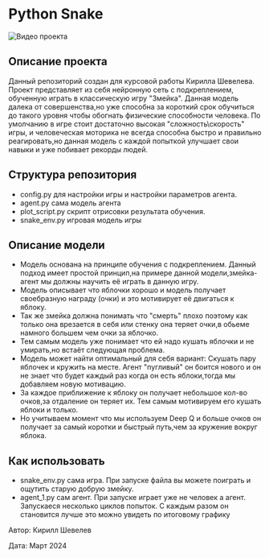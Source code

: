 # Python Snake

![Видео проекта](https://i.imgur.com/3x2SrL6.gif)





## Описание проекта

Данный репозиторий создан для курсовой работы Кирилла Шевелева. Проект представляет из себя нейронную сеть c подкреплением, обученную играть в классическую игру "Змейка".
Данная модель далека от совершенства,но уже способна за короткий срок обучиться до такого уровня чтобы обогнать физические способности человека. По умолчанию в игре стоит достаточно высокая "сложность\скорость" игры,
и человеческая моторика не всегда способна быстро и правильно реагировать,но данная модель с каждой попыткой улучшает свои навыки и уже побивает рекорды людей.


## Структура репозитория

- config.py для настройки игры и настройки параметров агента.
- agent.py сама модель агента
- plot_script.py скрипт отрисовки результата обучения.
- snake_env.py игровая модель игры
## Описание модели

- Модель основана на принципе обучения с подкреплением. Данный подход имеет простой принцип,на примере данной модели,змейка-агент мы должны научить её играть в данную игру.
- Модель описывает что яблочки хорошо и модель получает своебразную награду (очки) и это мотивирует её двигаться к яблоку.
- Так же змейка должна понимать что "смерть" плохо поэтому как только она врезается в себя или стенку она теряет очки,в обьеме намного большем чем очки за яблочко.
- Тем самым модель уже понимает что ей надо кушать яблочки и не умирать,но встаёт следующая проблема.
- Модель может найти оптимальный для себя вариант: Скушать пару яблочек и кружить на месте. Агент "пугливый" он боится нового и он не знает что будет каждый раз когда он есть яблоки,тогда мы добавляем новую мотивацию.
- За каждое приближение к яблоку он получает небольшое кол-во очков,за отдаление он теряет их. Тем самым мотивируем его кушать яблоки и только.
- Но учитываем момент что мы используем Deep Q и больше очков он получает за самый коротки и быстрый путь,чем за кружение вокруг яблока.
  
## Как использовать
- snake_env.py сама игра. При запуске файла вы можете поиграть и ощутить старую добрую змейку.
- agent_1.py сам агент. При запуске играет уже не человек а агент. Запускаеся несколько циклов попыток. С каждым разом он становится лучше это можно увидеть по итоговому графику



Автор: Кирилл Шевелев

Дата: Март 2024
